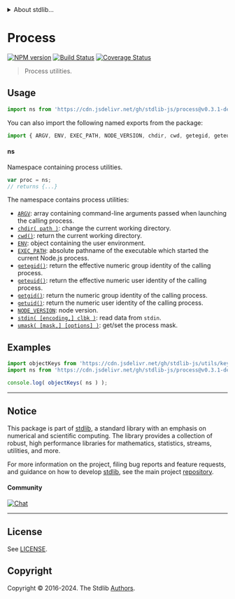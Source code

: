 <!--

@license Apache-2.0

Copyright (c) 2018 The Stdlib Authors.

Licensed under the Apache License, Version 2.0 (the "License");
you may not use this file except in compliance with the License.
You may obtain a copy of the License at

   http://www.apache.org/licenses/LICENSE-2.0

Unless required by applicable law or agreed to in writing, software
distributed under the License is distributed on an "AS IS" BASIS,
WITHOUT WARRANTIES OR CONDITIONS OF ANY KIND, either express or implied.
See the License for the specific language governing permissions and
limitations under the License.

-->


<details>
  <summary>
    About stdlib...
  </summary>
  <p>We believe in a future in which the web is a preferred environment for numerical computation. To help realize this future, we've built stdlib. stdlib is a standard library, with an emphasis on numerical and scientific computation, written in JavaScript (and C) for execution in browsers and in Node.js.</p>
  <p>The library is fully decomposable, being architected in such a way that you can swap out and mix and match APIs and functionality to cater to your exact preferences and use cases.</p>
  <p>When you use stdlib, you can be absolutely certain that you are using the most thorough, rigorous, well-written, studied, documented, tested, measured, and high-quality code out there.</p>
  <p>To join us in bringing numerical computing to the web, get started by checking us out on <a href="https://github.com/stdlib-js/stdlib">GitHub</a>, and please consider <a href="https://opencollective.com/stdlib">financially supporting stdlib</a>. We greatly appreciate your continued support!</p>
</details>

# Process

[![NPM version][npm-image]][npm-url] [![Build Status][test-image]][test-url] [![Coverage Status][coverage-image]][coverage-url] <!-- [![dependencies][dependencies-image]][dependencies-url] -->

> Process utilities.



<section class="usage">

## Usage

```javascript
import ns from 'https://cdn.jsdelivr.net/gh/stdlib-js/process@v0.3.1-deno/mod.js';
```

You can also import the following named exports from the package:

```javascript
import { ARGV, ENV, EXEC_PATH, NODE_VERSION, chdir, cwd, getegid, geteuid, getgid, getuid, stdin, umask } from 'https://cdn.jsdelivr.net/gh/stdlib-js/process@v0.3.1-deno/mod.js';
```

#### ns

Namespace containing process utilities.

```javascript
var proc = ns;
// returns {...}
```

The namespace contains process utilities:

<!-- <toc pattern="*"> -->

<div class="namespace-toc">

-   <span class="signature">[`ARGV`][@stdlib/process/argv]</span><span class="delimiter">: </span><span class="description">array containing command-line arguments passed when launching the calling process.</span>
-   <span class="signature">[`chdir( path )`][@stdlib/process/chdir]</span><span class="delimiter">: </span><span class="description">change the current working directory.</span>
-   <span class="signature">[`cwd()`][@stdlib/process/cwd]</span><span class="delimiter">: </span><span class="description">return the current working directory.</span>
-   <span class="signature">[`ENV`][@stdlib/process/env]</span><span class="delimiter">: </span><span class="description">object containing the user environment.</span>
-   <span class="signature">[`EXEC_PATH`][@stdlib/process/exec-path]</span><span class="delimiter">: </span><span class="description">absolute pathname of the executable which started the current Node.js process.</span>
-   <span class="signature">[`getegid()`][@stdlib/process/getegid]</span><span class="delimiter">: </span><span class="description">return the effective numeric group identity of the calling process.</span>
-   <span class="signature">[`geteuid()`][@stdlib/process/geteuid]</span><span class="delimiter">: </span><span class="description">return the effective numeric user identity of the calling process.</span>
-   <span class="signature">[`getgid()`][@stdlib/process/getgid]</span><span class="delimiter">: </span><span class="description">return the numeric group identity of the calling process.</span>
-   <span class="signature">[`getuid()`][@stdlib/process/getuid]</span><span class="delimiter">: </span><span class="description">return the numeric user identity of the calling process.</span>
-   <span class="signature">[`NODE_VERSION`][@stdlib/process/node-version]</span><span class="delimiter">: </span><span class="description">node version.</span>
-   <span class="signature">[`stdin( [encoding,] clbk )`][@stdlib/process/read-stdin]</span><span class="delimiter">: </span><span class="description">read data from `stdin`.</span>
-   <span class="signature">[`umask( [mask,] [options] )`][@stdlib/process/umask]</span><span class="delimiter">: </span><span class="description">get/set the process mask.</span>

</div>

<!-- </toc> -->

</section>

<!-- /.usage -->

<section class="examples">

## Examples

<!-- TODO: better examples -->

<!-- eslint no-undef: "error" -->

```javascript
import objectKeys from 'https://cdn.jsdelivr.net/gh/stdlib-js/utils/keys@deno/mod.js';
import ns from 'https://cdn.jsdelivr.net/gh/stdlib-js/process@v0.3.1-deno/mod.js';

console.log( objectKeys( ns ) );
```

</section>

<!-- /.examples -->

<!-- Section for related `stdlib` packages. Do not manually edit this section, as it is automatically populated. -->

<section class="related">

</section>

<!-- /.related -->

<!-- Section for all links. Make sure to keep an empty line after the `section` element and another before the `/section` close. -->


<section class="main-repo" >

* * *

## Notice

This package is part of [stdlib][stdlib], a standard library with an emphasis on numerical and scientific computing. The library provides a collection of robust, high performance libraries for mathematics, statistics, streams, utilities, and more.

For more information on the project, filing bug reports and feature requests, and guidance on how to develop [stdlib][stdlib], see the main project [repository][stdlib].

#### Community

[![Chat][chat-image]][chat-url]

---

## License

See [LICENSE][stdlib-license].


## Copyright

Copyright &copy; 2016-2024. The Stdlib [Authors][stdlib-authors].

</section>

<!-- /.stdlib -->

<!-- Section for all links. Make sure to keep an empty line after the `section` element and another before the `/section` close. -->

<section class="links">

[npm-image]: http://img.shields.io/npm/v/@stdlib/process.svg
[npm-url]: https://npmjs.org/package/@stdlib/process

[test-image]: https://github.com/stdlib-js/process/actions/workflows/test.yml/badge.svg?branch=v0.3.1
[test-url]: https://github.com/stdlib-js/process/actions/workflows/test.yml?query=branch:v0.3.1

[coverage-image]: https://img.shields.io/codecov/c/github/stdlib-js/process/main.svg
[coverage-url]: https://codecov.io/github/stdlib-js/process?branch=main

<!--

[dependencies-image]: https://img.shields.io/david/stdlib-js/process.svg
[dependencies-url]: https://david-dm.org/stdlib-js/process/main

-->

[chat-image]: https://img.shields.io/gitter/room/stdlib-js/stdlib.svg
[chat-url]: https://app.gitter.im/#/room/#stdlib-js_stdlib:gitter.im

[stdlib]: https://github.com/stdlib-js/stdlib

[stdlib-authors]: https://github.com/stdlib-js/stdlib/graphs/contributors

[umd]: https://github.com/umdjs/umd
[es-module]: https://developer.mozilla.org/en-US/docs/Web/JavaScript/Guide/Modules

[deno-url]: https://github.com/stdlib-js/process/tree/deno
[deno-readme]: https://github.com/stdlib-js/process/blob/deno/README.md
[umd-url]: https://github.com/stdlib-js/process/tree/umd
[umd-readme]: https://github.com/stdlib-js/process/blob/umd/README.md
[esm-url]: https://github.com/stdlib-js/process/tree/esm
[esm-readme]: https://github.com/stdlib-js/process/blob/esm/README.md
[branches-url]: https://github.com/stdlib-js/process/blob/main/branches.md

[stdlib-license]: https://raw.githubusercontent.com/stdlib-js/process/main/LICENSE

<!-- <toc-links> -->

[@stdlib/process/argv]: https://github.com/stdlib-js/process/tree/main/argv

[@stdlib/process/chdir]: https://github.com/stdlib-js/process/tree/main/chdir

[@stdlib/process/cwd]: https://github.com/stdlib-js/process/tree/main/cwd

[@stdlib/process/env]: https://github.com/stdlib-js/process/tree/main/env

[@stdlib/process/exec-path]: https://github.com/stdlib-js/process/tree/main/exec-path

[@stdlib/process/getegid]: https://github.com/stdlib-js/process/tree/main/getegid

[@stdlib/process/geteuid]: https://github.com/stdlib-js/process/tree/main/geteuid

[@stdlib/process/getgid]: https://github.com/stdlib-js/process/tree/main/getgid

[@stdlib/process/getuid]: https://github.com/stdlib-js/process/tree/main/getuid

[@stdlib/process/node-version]: https://github.com/stdlib-js/process/tree/main/node-version

[@stdlib/process/read-stdin]: https://github.com/stdlib-js/process/tree/main/read-stdin

[@stdlib/process/umask]: https://github.com/stdlib-js/process/tree/main/umask

<!-- </toc-links> -->

</section>

<!-- /.links -->
